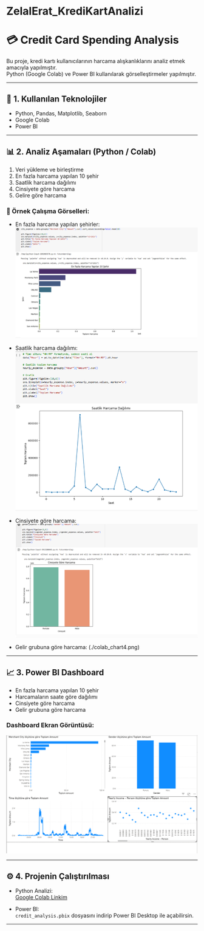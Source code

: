 # ZelalErat_KrediKartAnalizi
# 💳 Credit Card Spending Analysis

Bu proje, kredi kartı kullanıcılarının harcama alışkanlıklarını analiz etmek amacıyla yapılmıştır.  
Python (Google Colab) ve Power BI kullanılarak görselleştirmeler yapılmıştır.

---

## 🚀 1. Kullanılan Teknolojiler
- Python, Pandas, Matplotlib, Seaborn  
- Google Colab  
- Power BI  

---

## 📊 2. Analiz Aşamaları (Python / Colab)

1. Veri yükleme ve birleştirme  
2. En fazla harcama yapılan 10 şehir  
3. Saatlik harcama dağılımı  
4. Cinsiyete göre harcama  
5. Gelire göre harcama  

### 🔹 Örnek Çalışma Görselleri:
- En fazla harcama yapılan şehirler:
  ![Top 10 City](./colab_chart1.png)

- Saatlik harcama dağılımı:
  ![Hourly Expense](./colab_chart2.png)

- Cinsiyete göre harcama:
  ![Gender Expense](./colab_chart3.png)
  
- Gelir grubuna  göre harcama:
  (./colab_chart4.png)
---

## 📈 3. Power BI Dashboard

- En fazla harcama yapılan 10 şehir  
- Harcamaların saate göre dağılımı  
- Cinsiyete göre harcama  
- Gelir grubuna göre harcama  

### Dashboard Ekran Görüntüsü:
![PowerBI Dashboard](./dashboard.png)

---

## ⚙️ 4. Projenin Çalıştırılması

- Python Analizi:  
  [Google Colab Linkim](https://colab.research.google.com/drive/senin_linkin)  

- Power BI:  
  `credit_analysis.pbix` dosyasını indirip Power BI Desktop ile açabilirsin.

---

